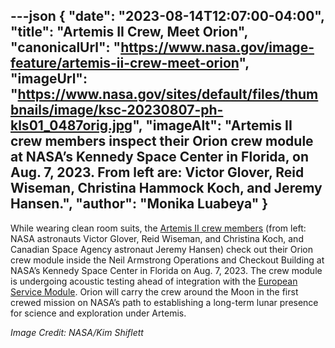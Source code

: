 ---json
{
  "date": "2023-08-14T12:07:00-04:00",
  "title": "Artemis II Crew, Meet Orion",
  "canonicalUrl": "https://www.nasa.gov/image-feature/artemis-ii-crew-meet-orion",
  "imageUrl": "https://www.nasa.gov/sites/default/files/thumbnails/image/ksc-20230807-ph-kls01_0487orig.jpg",
  "imageAlt": "Artemis II crew members inspect their Orion crew module at NASA’s Kennedy Space Center in Florida, on Aug. 7, 2023. From left are: Victor Glover, Reid Wiseman, Christina Hammock Koch, and Jeremy Hansen.",
  "author": "Monika Luabeya"
}
---

While wearing clean room suits, the [Artemis II crew members](https://nasa.tumblr.com/post/713602179016114176/meet-the-four-artemis-astronauts-who-will-fly) (from left: NASA astronauts Victor Glover, Reid Wiseman, and Christina Koch, and Canadian Space Agency astronaut Jeremy Hansen) check out their Orion crew module inside the Neil Armstrong Operations and Checkout Building at NASA’s Kennedy Space Center in Florida on Aug. 7, 2023. The crew module is undergoing acoustic testing ahead of integration with the [European Service Module](https://www.nasa.gov/image-feature/artemis-ii-module-makes-a-move). Orion will carry the crew around the Moon in the first crewed mission on NASA’s path to establishing a long-term lunar presence for science and exploration under Artemis.

_Image Credit: NASA/Kim Shiflett_
